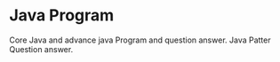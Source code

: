 # Java Program
Core Java and advance java Program and question answer.
Java Patter Question answer.
